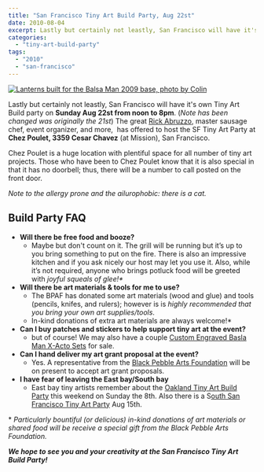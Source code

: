 ```yaml
---
title: "San Francisco Tiny Art Build Party, Aug 22st"
date: 2010-08-04
excerpt: Lastly but certainly not leastly, San Francisco will have it's own Tiny Art Build party on Sunday Aug 22st from noon to 8pm. (_Note has been changed was originally the 21st_) The great Rick Abruzzo, master sausage chef, event organizer, and more, has offered to host the SF Tiny Art Party.
categories: 
  - "tiny-art-build-party"
tags: 
  - "2010"
  - "san-francisco"
---
```


[![Lanterns built for the Balsa Man 2009 base, photo by Colin](/images/3876910952_7ca9f39323.jpg "Lanterns built for the Balsa Man 2009 base, photo by Colin")](https://www.flickr.com/photos/headlouse/3876910952/in/pool-1215242@N23/)

Lastly but certainly not leastly, San Francisco will have it's own Tiny Art Build party on **Sunday Aug 22st from noon to 8pm**. (_Note has been changed was originally the 21st_) The great [Rick Abruzzo](rickabruzzo), master sausage chef, event organizer, and more,  has offered to host the SF Tiny Art Party at **Chez Poulet, 3359 Cesar Chavez** (at Mission), San Francisco.

Chez Poulet is a huge location with plentiful space for all number of tiny art projects. Those who have been to Chez Poulet know that it is also special in that it has no doorbell; thus, there will be a number to call posted on the front door.

_Note to the allergy prone and the ailurophobic: there is a cat._

## Build Party FAQ

- **Will there be free food and booze?**
    - Maybe but don't count on it. The grill will be running but it’s up to you bring something to put on the fire. There is also an impressive kitchen and if you ask nicely our host may let you use it. Also, while it’s not required, anyone who brings potluck food will be greeted with _joyful squeals of glee!\*_
- **Will there be art materials & tools for me to use?**
    - The BPAF has donated some art materials (wood and glue) and tools (pencils, knifes, and rulers); however is is _highly recommended that you bring your own art supplies/tools_.
    - In-kind donations of extra art materials are always welcome!\*
- **Can I buy patches and stickers to help support tiny art at the event?**
    - but of course! We may also have a couple [Custom Engraved Basla Man X-Acto Sets](https://balsaman.org/goods/#xactoset) for sale.
- **Can I hand deliver my art grant proposal at the event?**
    - Yes. A representative from the [Black Pebble Arts Foundation](https://balsaman.org/donate/) will be on present to accept art grant proposals.
- **I have fear of leaving the East bay/South bay**
    - East bay tiny artists remember about the [Oakland Tiny Art Build Party](https://balsaman.org/2010/07/tiny-art-build-party-oakland-aug-8th/) this weekend on Sunday the 8th. Also there is a S[outh San Francisco Tiny Art Party](https://balsaman.org/2010/08/south-sf-tiny-art-build-party-aug-15th/) Aug 15th.

\* _Particularly bountiful (or delicious) in-kind donations of art materials or shared food will be receive a special gift from the Black Pebble Arts Foundation._

**_We hope to see you and your creativity at the San Francisco Tiny Art Build Party!_**

